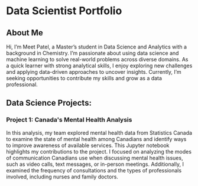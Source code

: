 # **Data Scientist Portfolio**

## **About Me**
Hi, I’m Meet Patel, a Master’s student in Data Science and Analytics with a background in Chemistry. I’m passionate about using data science and machine learning to solve real-world problems across diverse domains. As a quick learner with strong analytical skills, I enjoy exploring new challenges and applying data-driven approaches to uncover insights. Currently, I’m seeking opportunities to contribute my skills and grow as a data professional.

## **Data Science Projects:**

### Project 1: Canada's Mental Health Analysis

In this analysis, my team explored mental health data from Statistics Canada to examine the state of mental health among Canadians and identify ways to improve awareness of available services. This Jupyter notebook highlights my contributions to the project. I focused on analyzing the modes of communication Canadians use when discussing mental health issues, such as video calls, text messages, or in-person meetings. Additionally, I examined the frequency of consultations and the types of professionals involved, including nurses and family doctors.
